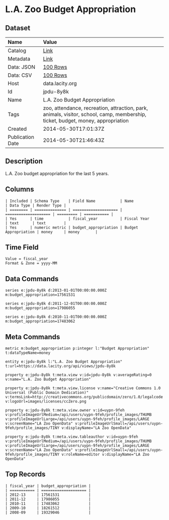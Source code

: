 # L.A. Zoo Budget Appropriation

## Dataset

| Name | Value |
| :--- | :---- |
| Catalog | [Link](https://catalog.data.gov/dataset/l-a-zoo-budget-appropriation-2de09) |
| Metadata | [Link](https://data.lacity.org/api/views/jpdu-8y8k) |
| Data: JSON | [100 Rows](https://data.lacity.org/api/views/jpdu-8y8k/rows.json?max_rows=100) |
| Data: CSV | [100 Rows](https://data.lacity.org/api/views/jpdu-8y8k/rows.csv?max_rows=100) |
| Host | data.lacity.org |
| Id | jpdu-8y8k |
| Name | L.A. Zoo Budget Appropriation |
| Tags | zoo, attendance, recreation, attraction, park, animals, visitor, school, camp, membership, ticket, budget, money, appropriation |
| Created | 2014-05-30T17:01:37Z |
| Publication Date | 2014-05-30T21:46:43Z |

## Description

L.A. Zoo budget appropriation for the last 5 years.

## Columns

```ls
| Included | Schema Type    | Field Name           | Name                 | Data Type | Render Type |
| ======== | ============== | ==================== | ==================== | ========= | =========== |
| Yes      | time           | fiscal_year          | Fiscal Year          | text      | text        |
| Yes      | numeric metric | budget_appropriation | Budget Appropriation | money     | money       |
```

## Time Field

```ls
Value = fiscal_year
Format & Zone = yyyy-MM
```

## Data Commands

```ls
series e:jpdu-8y8k d:2013-01-01T00:00:00.000Z m:budget_appropriation=17561531

series e:jpdu-8y8k d:2011-12-01T00:00:00.000Z m:budget_appropriation=17986055

series e:jpdu-8y8k d:2010-11-01T00:00:00.000Z m:budget_appropriation=17483062
```

## Meta Commands

```ls
metric m:budget_appropriation p:integer l:"Budget Appropriation" t:dataTypeName=money

entity e:jpdu-8y8k l:"L.A. Zoo Budget Appropriation" t:url=https://data.lacity.org/api/views/jpdu-8y8k

property e:jpdu-8y8k t:meta.view v:id=jpdu-8y8k v:averageRating=0 v:name="L.A. Zoo Budget Appropriation"

property e:jpdu-8y8k t:meta.view.license v:name="Creative Commons 1.0 Universal (Public Domain Dedication)" v:termsLink=http://creativecommons.org/publicdomain/zero/1.0/legalcode v:logoUrl=images/licenses/ccZero.png

property e:jpdu-8y8k t:meta.view.owner v:id=uypn-9feh v:profileImageUrlMedium=/api/users/uypn-9feh/profile_images/THUMB v:profileImageUrlLarge=/api/users/uypn-9feh/profile_images/LARGE v:screenName="LA Zoo OpenData" v:profileImageUrlSmall=/api/users/uypn-9feh/profile_images/TINY v:displayName="LA Zoo OpenData"

property e:jpdu-8y8k t:meta.view.tableauthor v:id=uypn-9feh v:profileImageUrlMedium=/api/users/uypn-9feh/profile_images/THUMB v:profileImageUrlLarge=/api/users/uypn-9feh/profile_images/LARGE v:screenName="LA Zoo OpenData" v:profileImageUrlSmall=/api/users/uypn-9feh/profile_images/TINY v:roleName=editor v:displayName="LA Zoo OpenData"
```

## Top Records

```ls
| fiscal_year | budget_appropriation | 
| =========== | ==================== | 
| 2012-13     | 17561531             | 
| 2011-12     | 17986055             | 
| 2010-11     | 17483062             | 
| 2009-10     | 18261512             | 
| 2008-09     | 19329046             | 
```
